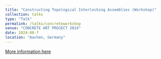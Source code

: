 ```yaml
---
title: "Constructing Topological Interlocking Assemblies (Workshop)"
collection: talks
type: "Talk"
permalink: /talks/concreteworkshop
venue: "CONCRETE ART PROJECT 2024"
date: 2024-08-7
location: "Aachen, Germany"
---
```

[More information here](https://www.sfbtrr280.de/en/school/study/concrete-art-project-2024/)
